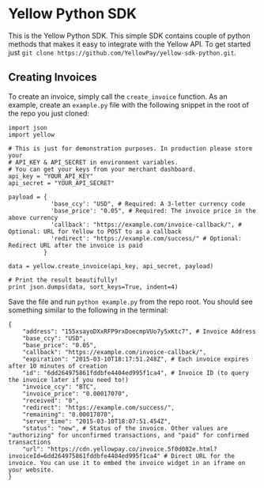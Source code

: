 Yellow Python SDK
=====================
This is the Yellow Python SDK. This simple SDK contains couple of python methods that makes it easy to integrate with the Yellow API. To get started just `git clone https://github.com/YellowPay/yellow-sdk-python.git`.

Creating Invoices
----------------------------
To create an invoice, simply call the `create_invoice` function. As an example, create an `example.py` file with the following snippet in the root of the repo you just cloned:
```
import json
import yellow

# This is just for demonstration purposes. In production please store your
# API_KEY & API_SECRET in environment variables.
# You can get your keys from your merchant dashboard.
api_key = "YOUR_API_KEY"
api_secret = "YOUR_API_SECRET"

payload = {
            'base_ccy': "USD", # Required: A 3-letter currency code
            'base_price': "0.05", # Required: The invoice price in the above currency
            'callback': "https://example.com/invoice-callback/", # Optional: URL for Yellow to POST to as a callback
            'redirect': "https://example.com/success/" # Optional: Redirect URL after the invoice is paid
          }

data = yellow.create_invoice(api_key, api_secret, payload)

# Print the result beautifully!
print json.dumps(data, sort_keys=True, indent=4)
```
Save the file and run `python example.py` from the repo root. You should see something similar to the following in the terminal:
```
{
    "address": "155xsayoDXxRFP9rxDoecmpVUo7y5xKtc7", # Invoice Address
    "base_ccy": "USD",
    "base_price": "0.05",
    "callback": "https://example.com/invoice-callback/",
    "expiration": "2015-03-10T18:17:51.248Z", # Each invoice expires after 10 minutes of creation
    "id": "6dd264975861fddbfe4404ed995f1ca4", # Invoice ID (to query the invoice later if you need to!)
    "invoice_ccy": "BTC",
    "invoice_price": "0.00017070",
    "received": "0",
    "redirect": "https://example.com/success/",
    "remaining": "0.00017070",
    "server_time": "2015-03-10T18:07:51.454Z",
    "status": "new", # Status of the invoice. Other values are "authorizing" for unconfirmed transactions, and "paid" for confirmed transactions
    "url": "https://cdn.yellowpay.co/invoice.5f0d082e.html?invoiceId=6dd264975861fddbfe4404ed995f1ca4" # Direct URL for the invoice. You can use it to embed the invoice widget in an iframe on your website.
}

```
